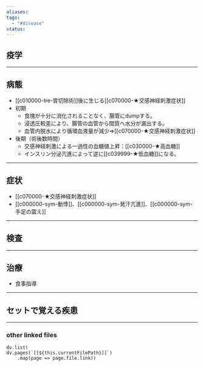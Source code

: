 ```yaml
---
aliases: 
tags:
  - "#disease"
status:
---
```

## 疫学
---
## 病態
- [[c010000-tre-胃切除術]]後に生じる[[c070000-★交感神経刺激症状]]
- 初期
	- 食塊が十分に消化されることなく、腸管にdumpする。
	- 浸透圧較差により、腸管の血管から間質へ水分が漏出する。
	- 血管内脱水により循環血液量が減少⇒[[c070000-★交感神経刺激症状]]
- 後期（術後数時間）
	- 交感神経刺激による一過性の血糖値上昇：[[c030000-★高血糖]]
	- インスリン分泌亢進によって逆に[[c039999-★低血糖]]になる。
---
## 症状
- [[c070000-★交感神経刺激症状]]
- [[c000000-sym-動悸]]、[[c000000-sym-発汗亢進]]、[[c000000-sym-手足の震え]]
---
## 検査
---
## 治療
- 食事指導
---
## セットで覚える疾患
---
### other linked files
```dataviewjs
dv.list(
dv.pages(`[[${this.currentFilePath}]]`)
	.map(page => page.file.link))
```
